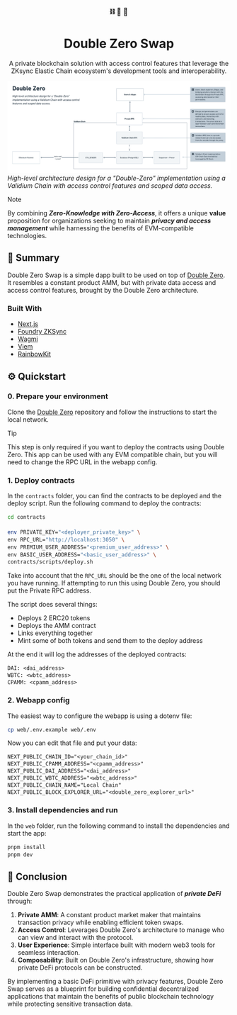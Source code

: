 <h3 align="center"> ⛓️ 🔐 👀</h3>
<h1 align="center">Double Zero Swap</h1>

<p align="center">A private blockchain solution with access control features that leverage the ZKsync Elastic Chain ecosystem's development tools and interoperability.</p>

![Double-Zero](assets/architecture.png)_High-level architecture design for a "Double-Zero" implementation using a Validium
Chain with access control features and scoped data access._

> [!NOTE]
> By combining **_Zero-Knowledge with Zero-Access_**, it offers a unique **value** proposition for organizations seeking to
> maintain **_privacy and access management_** while harnessing the benefits of EVM-compatible technologies.

## 📒 Summary

Double Zero Swap is a simple dapp built to be used on top of [Double Zero](https://github.com/Moonsong-Labs/double-zero). It resembles a constant product AMM, but with private data access and access control features, brought by the Double Zero architecture.

### Built With

- [Next.js](https://nextjs.org/)
- [Foundry ZKSync](https://foundry-book.zksync.io/)
- [Wagmi](https://wagmi.sh/)
- [Viem](https://viem.sh/)
- [RainbowKit](https://www.rainbowkit.com/)

## ⚙️ Quickstart

### 0. Prepare your environment

Clone the [Double Zero](https://github.com/Moonsong-Labs/double-zero) repository and follow the instructions to start the local network.

> [!TIP]
> This step is only required if you want to deploy the contracts using Double Zero. This app can be used with any EVM compatible chain, but you will need to change the RPC URL in the webapp config.

### 1. Deploy contracts

In the `contracts` folder, you can find the contracts to be deployed and the deploy script. Run the following command to deploy the contracts:

```bash
cd contracts

env PRIVATE_KEY="<deployer_private_key>" \
env RPC_URL="http://localhost:3050" \
env PREMIUM_USER_ADDRESS="<premium_user_address>" \
env BASIC_USER_ADDRESS="<basic_user_address>" \
contracts/scripts/deploy.sh
```

Take into account that the `RPC_URL` should be the one of the local network you have running. If attempting to run this using Double Zero, you should put the Private RPC address.

The script does several things:

- Deploys 2 ERC20 tokens
- Deploys the AMM contract
- Links everything together
- Mint some of both tokens and send them to the deploy address

At the end it will log the addresses of the deployed contracts:

```
DAI: <dai_address>
WBTC: <wbtc_address>
CPAMM: <cpamm_address>
```

### 2. Webapp config

The easiest way to configure the webapp is using a dotenv file:

```bash
cp web/.env.example web/.env
```

Now you can edit that file and put your data:

```
NEXT_PUBLIC_CHAIN_ID="<your_chain_id>"
NEXT_PUBLIC_CPAMM_ADDRESS="<cpamm_address>"
NEXT_PUBLIC_DAI_ADDRESS="<dai_address>"
NEXT_PUBLIC_WBTC_ADDRESS="<wbtc_address>"
NEXT_PUBLIC_CHAIN_NAME="Local Chain"
NEXT_PUBLIC_BLOCK_EXPLORER_URL="<double_zero_explorer_url>"
```

### 3. Install dependencies and run

In the `web` folder, run the following command to install the dependencies and start the app:

```bash
pnpm install
pnpm dev
```

## 🎯 **Conclusion**

Double Zero Swap demonstrates the practical application of **_private DeFi_** through:

1. **Private AMM**: A constant product market maker that maintains transaction privacy while enabling efficient token swaps.
2. **Access Control**: Leverages Double Zero's architecture to manage who can view and interact with the protocol.
3. **User Experience**: Simple interface built with modern web3 tools for seamless interaction.
4. **Composability**: Built on Double Zero's infrastructure, showing how private DeFi protocols can be constructed.

By implementing a basic DeFi primitive with privacy features, Double Zero Swap serves as a blueprint for building confidential decentralized applications that maintain the benefits of public blockchain technology while protecting sensitive transaction data.

